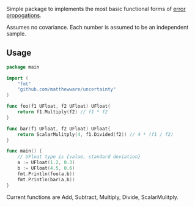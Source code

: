 Simple package to implements the most basic functional forms of
[error propogations](https://en.wikipedia.org/wiki/Propagation_of_uncertainty).

Assumes no covariance. Each number is assumed to be an independent sample.

## Usage
```go
package main

import (
    "fmt"
    "github.com/matthewware/uncertainty"
)

func foo(f1 UFloat, f2 UFloat) UFloat{
    return f1.Multiply(f2) // f1 * f2
}

func bar(f1 UFloat, f2 UFloat) UFloat{
    return ScalarMulitply(4, f1.Divided(f2)) // 4 * (f1 / f2)
}

func main() {
    // UFloat type is {value, standard deviation}
    a := UFloat(1.2, 0.3)
    b := UFloat(4.5, 0.6)
    fmt.Println(foo(a,b))
    fmt.Println(bar(a,b))
}
```

Current functions are Add, Subtract, Multiply, Divide, ScalarMulitply.
